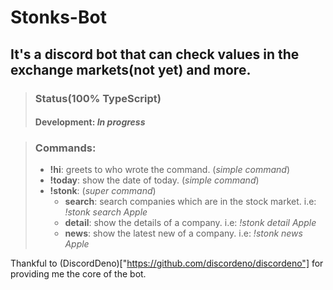 # Stonks-Bot

## It's a discord bot that can check values in the exchange markets(not yet) and more.

> ### Status(**100% TypeScript**)
>
> #### Development: _In progress_

> ### Commands:
>
> - **!hi**: greets to who wrote the command. (_simple command_)
> - **!today**: show the date of today. (_simple command_)
> - **!stonk**: (_super command_)
>   - **search**: search companies which are in the stock market. i.e: _!stonk search Apple_
>   - **detail**: show the details of a company. i.e: _!stonk detail Apple_
>   - **news**: show the latest new of a company. i.e: _!stonk news Apple_

Thankful to (DiscordDeno)["https://github.com/discordeno/discordeno"] for providing me the core of the bot. 
